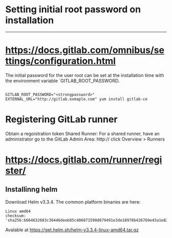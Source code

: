 # Setting initial root password on installation
-------------------------------------------------
# https://docs.gitlab.com/omnibus/settings/configuration.html

The initial password for the user root can be set at the installation time with the environment variable `GITLAB_ROOT_PASSWORD.

```Example:

GITLAB_ROOT_PASSWORD="<strongpassword>" EXTERNAL_URL="http://gitlab.exmaple.com" yum install gitlab-ce

```

Registering GitLab runner
==============================
Obtain a regoistration token
Shared Runner:
For a shared runner, have an administrator go to the GitLab Admin Area:
http://<gitlab-url>
click Overview > Runners

# https://docs.gitlab.com/runner/register/


Installinng helm
--------------------

Download Helm v3.3.4. The common platform binaries are here:

    Linux amd64
    checksum: 'sha256:b664632683c36446deeb85c406871590d879491e3de18978b426769e43a1e82c'

   Avalable at https://get.helm.sh/helm-v3.3.4-linux-amd64.tar.gz
